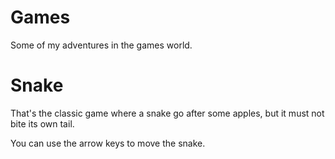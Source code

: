 # Games
Some of my adventures in the games world.

# Snake

That's the classic game where a snake go after some apples, but it must not bite its own tail.

You can use the arrow keys to move the snake.
